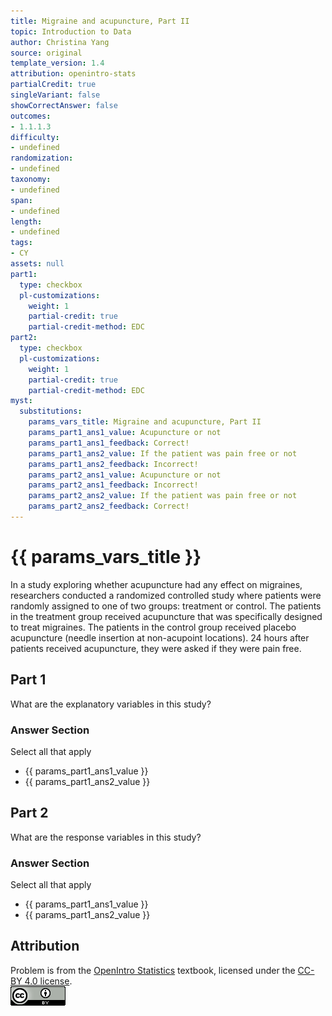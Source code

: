 ```yaml
---
title: Migraine and acupuncture, Part II
topic: Introduction to Data
author: Christina Yang
source: original
template_version: 1.4
attribution: openintro-stats
partialCredit: true
singleVariant: false
showCorrectAnswer: false
outcomes:
- 1.1.1.3
difficulty:
- undefined
randomization:
- undefined
taxonomy:
- undefined
span:
- undefined
length:
- undefined
tags:
- CY
assets: null
part1:
  type: checkbox
  pl-customizations:
    weight: 1
    partial-credit: true
    partial-credit-method: EDC
part2:
  type: checkbox
  pl-customizations:
    weight: 1
    partial-credit: true
    partial-credit-method: EDC
myst:
  substitutions:
    params_vars_title: Migraine and acupuncture, Part II
    params_part1_ans1_value: Acupuncture or not
    params_part1_ans1_feedback: Correct!
    params_part1_ans2_value: If the patient was pain free or not
    params_part1_ans2_feedback: Incorrect!
    params_part2_ans1_value: Acupuncture or not
    params_part2_ans1_feedback: Incorrect!
    params_part2_ans2_value: If the patient was pain free or not
    params_part2_ans2_feedback: Correct!
---
```

# {{ params_vars_title }}
In a study exploring whether acupuncture had any effect on migraines, researchers conducted a randomized controlled study where patients were randomly assigned to one of two groups: treatment or control. The patients in the treatment group received acupuncture that was specifically designed to treat migraines. The patients in the control group received placebo acupuncture (needle insertion at non-acupoint locations). 24 hours after patients received acupuncture, they were asked if they were pain free.

## Part 1

What are the explanatory variables in this study?

### Answer Section

Select all that apply

- {{ params_part1_ans1_value }}
- {{ params_part1_ans2_value }}

## Part 2

What are the response variables in this study?

### Answer Section

Select all that apply

- {{ params_part1_ans1_value }}
- {{ params_part1_ans2_value }}

## Attribution

Problem is from the [OpenIntro Statistics](https://openintro.org/book/os/) textbook, licensed under the [CC-BY 4.0 license](https://creativecommons.org/licenses/by/4.0/).<br>![Image representing the Creative Commons 4.0 BY license.](https://raw.githubusercontent.com/firasm/bits/master/by.png)